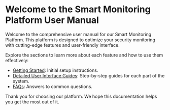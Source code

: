 # Welcome to the Smart Monitoring Platform User Manual

Welcome to the comprehensive user manual for our Smart Monitoring Platform. This platform is designed to optimize your security monitoring with cutting-edge features and user-friendly interface.

Explore the sections to learn more about each feature and how to use them effectively:

- [Getting Started](getting_started.md): Initial setup instructions.
- [Detailed User Interface Guides](./user_interface/login_page.md): Step-by-step guides for each part of the system.
- [FAQs](faq.md): Answers to common questions.


Thank you for choosing our platform. We hope this documentation helps you get the most out of it.
